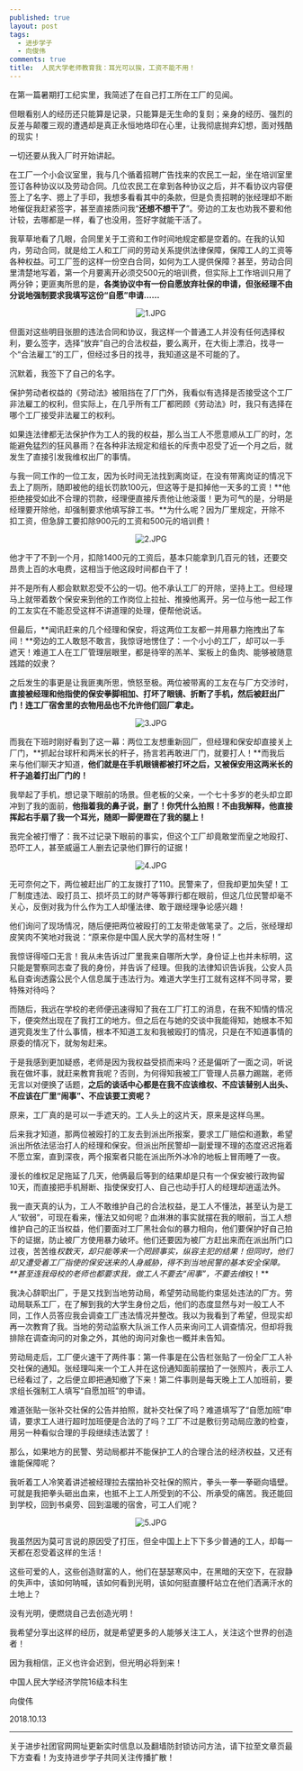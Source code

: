 ```yaml
---
published: true
layout: post
tags:
  - 进步学子
  - 向俊伟
comments: true
title:  人民大学老师教育我：耳光可以挨，工资不能不用！ 
---
```



在第一篇暑期打工纪实里，我简述了在自己打工所在工厂的见闻。

但眼看别人的经历还只能算是记录，只能算是无生命的复刻；亲身的经历、强烈的反差与颠覆三观的遭遇却是真正永恒地烙印在心里，让我彻底抛弃幻想，面对残酷的现实！

一切还要从我入厂时开始讲起。

在工厂一个小会议室里，我与几个循着招聘广告找来的农民工一起，坐在培训室里签订各种协议以及劳动合同。几位农民工在拿到各种协议之后，并不看协议内容便签上了名字、摁上了手印，我想多看看其中的条款，但是负责招聘的张经理却不断地催促我赶紧签字，甚至直接质问我“**还想不想干了**”。旁边的工友也劝我不要和他计较，去哪都是一样，看了也没用，签好字就能干活了。

我草草地看了几眼，合同里关于工资和工作时间地规定都是空着的。在我的认知内，劳动合同，就是给工人和工厂间的劳动关系提供法律保障，保障工人的工资等各种权益。可工厂签的这样一份空白合同，如何为工人提供保障？甚至，劳动合同里清楚地写着，第一个月要离开必须交500元的培训费，但实际上工作培训只用了两分钟；更匪夷所思的是，**各类协议中有一份自愿放弃社保的申请，但张经理不由分说地强制要求我填写这份“自愿”申请……**


<p align="center"><img src="https://i.loli.net/2018/10/14/5bc2cdfdb15fb.jpg" alt="1.JPG" title="1.JPG" /></p>


但面对这些明目张胆的违法合同和协议，我这样一个普通工人并没有任何选择权利，要么签字，选择“放弃”自己的合法权益，要么离开，在大街上漂泊，找寻一个“合法雇工”的工厂，但经过多日的找寻，我知道这是不可能的了。

沉默着，我签下了自己的名字。

保护劳动者权益的《劳动法》被阻挡在了厂门外，我看似有选择是否接受这个工厂非法雇工的权利，但实际上，在几乎所有工厂都罔顾《劳动法》时，我只有选择在哪个工厂接受非法雇工的权利。

如果连法律都无法保护作为工人的我的权益，那么当工人不愿意顺从工厂的时，怎能避免猛烈的狂风暴雨？在各种非法规定和组长的斥责中忍受了近一个月之后，就发生了直接引发我维权出厂的事情。

与我一同工作的一位工友，因为长时间无法找到离岗证，在没有带离岗证的情况下去上了厕所，随即被他的组长罚款100元，但这等于是扣掉他一天多的工资！**他拒绝接受如此不合理的罚款，经理便直接斥责他让他滚蛋！更为可气的是，分明是经理要开除他，却强制要求他填写辞工书。**为什么呢？因为厂里规定，开除不扣工资，但急辞工要扣除900元的工资和500元的培训费！


<p align="center"><img src="https://i.loli.net/2018/10/14/5bc2cdfe0af3c.jpg" alt="2.JPG" title="2.JPG" /></p>


他才干了不到一个月，扣除1400元的工资后，基本只能拿到几百元的钱，还要交昂贵上百的水电费，这相当于他这段时间都白干了！

并不是所有人都会默默忍受不公的一切。他不承认工厂的开除，坚持上工。但经理马上就带着数个保安来到他的工作岗位上拉扯、推搡他离开。另一位与他一起工作的工友实在不能忍受这样不讲道理的处理，便帮他说话。

但最后，**闻讯赶来的几个经理和保安，将这两位工友都一并用暴力拖拽出了车间！**旁边的工人敢怒不敢言，我惊讶地愣住了：一个小小的工厂，却可以一手遮天！难道工人在工厂管理层眼里，都是待宰的羔羊、案板上的鱼肉、能够被随意践踏的奴隶？

之后发生的事更是让我匪夷所思，愤怒至极。两位被带离的工友在与厂方交涉时，**直接被经理和他指使的保安拳脚相加、打坏了眼镜、折断了手机，然后被赶出厂门！连工厂宿舍里的衣物用品也不允许他们回厂拿走。**

<p align="center"><img src="https://i.loli.net/2018/10/14/5bc2cdfe5b00a.jpg" alt="3.JPG" title="3.JPG" /></p>

而我在下班时刚好看到了这一幕：两位工友想重新回厂，但经理和保安却直接关上厂门，**抓起台球杆和两米长的杆子，扬言若再敢进厂门，就要打人！**而我后来与他们聊天才知道，**他们就是在手机眼镜都被打坏之后，又被保安用这两米长的杆子追着打出厂门的！**

我举起了手机，想记录下眼前的场景。但老板的父亲，一个七十多岁的老头却立即冲到了我的面前，**他指着我的鼻子说，删了！你凭什么拍照！不由我解释，他直接挥起右手扇了我一个耳光，随即一脚便蹬在了我的腿上！**

我完全被打懵了：我不过记录下眼前的事实，但这个工厂却竟敢堂而皇之地殴打、恐吓工人，甚至威逼工人删去记录他们罪行的证据！

<p align="center"><img src="https://i.loli.net/2018/10/14/5bc2cdfeacd33.jpg" alt="4.JPG" title="4.JPG" /></p>


无可奈何之下，两位被赶出厂的工友拨打了110。民警来了，但我却更加失望！工厂制度违法、殴打员工、损坏员工的财产等等罪行都在眼前，但这几位民警却毫不关心，反倒对我为什么作为工人却懂法律、敢于跟经理争论感兴趣！

他们询问了现场情况，随后便把两位被殴打的工友带走做笔录了。之后，张经理却皮笑肉不笑地对我说：“原来你是中国人民大学的高材生呀！”

我惊讶得哑口无言！我从未告诉过厂里我来自哪所大学，身份证上也并未标明，这只能是警察同志查了我的身份，并告诉了经理。但我的法律知识告诉我，公安人员私自查询透露公民个人信息属于违法行为。难道大学生打工就有这样不同寻常，要特殊对待吗？

而随后，我远在学校的老师便迅速得知了我在工厂打工的消息，在我不知情的情况下，便突然出现在了我打工的地方。但之后在与她的交谈中我能得知，她根本不知道究竟发生了什么事情，根本不知道工友和我被殴打的情况，只是在不知道事情的原委的情况下，就匆匆赶来。

于是我感到更加疑惑，老师是因为我权益受损而来吗？还是偏听了一面之词，听说我在做坏事，就赶来教育我呢？否则，为何得知我被工厂管理人员暴力踢踹，老师无言以对便换了话题，**之后的谈话中心都是在我不应该维权、不应该替别人出头、不应该在厂里“闹事”、不应该要工资呢？**

原来，工厂真的是可以一手遮天的。工人头上的这片天，原来是这样乌黑。

后来我才知道，那两位被殴打的工友去到派出所报案，要求工厂赔偿和道歉，希望派出所依法惩治打人的经理和保安。但派出所民警却一副爱理不理的态度迟迟拖着不愿立案，直到深夜，两个报案者只能在派出所外冰冷的地板上冒雨睡了一夜。

漫长的维权足足拖延了几天，他俩最后等到的结果却是只有一个保安被行政拘留10天，而直接把手机掰断、指使保安打人、自己也动手打人的经理却逍遥法外。

我一直天真的认为，工人不敢维护自己的合法权益，是工人不懂法，甚至认为是工人“软弱”，可现在看来，懂法又如何呢？血淋淋的事实就摆在我的眼前，当工人想维护自己的正当权益，他们要面对工厂黑社会似的暴力相向，他们要保护好自己拍下的证据，防止被厂方使用暴力破坏。他们还要因为被厂方赶出来而在派出所门口过夜，苦苦维*权数天，却只能等来一个罔顾事实，纵容主犯的结果！但同时，他们却又遭受着工厂指使的保安送来的人身威胁，得不到当地民警的基本安全保障。**甚至连我母校的老师也都要求我，做工人不要去“闹事”，不要去维*权！**

我决心辞职出厂，于是又找到当地劳动局，希望劳动局能约束惩处违法的厂方。劳动局联系工厂，在了解到我的大学生身份之后，他们的态度显然与对一般工人不同，工作人员答应我会调查工厂违法情况并整改。我以为我看到了希望，但现实却再一次教育了我。当地的劳动监察大队派工作人员来询问工人调查情况，但却将我排除在调查询问的对象之外，其他的询问对象也一概并未告知。

劳动局走后，工厂便火速干了两件事：第一件事是在公告栏张贴了一份全厂工人补交社保的通知。张经理叫来一个工人并在这份通知面前摆拍了一张照片，表示工人已经看过了，之后便立即把通知撤了下来！第二件事则是每天晚上工人加班前，要求组长强制工人填写“自愿加班”的申请。

难道张贴一张补交社保的公告并拍照，就补交社保了吗？难道填写了“自愿加班”申请，要求工人进行超时加班便是合法的了吗？工厂不过是敷衍劳动局应激的检查，用另一种看似合理的手段继续违法罢了！

那么，如果地方的民警、劳动局都并不能保护工人的合理合法的经济权益，又还有谁能保障呢？

我听着工人冷笑着讲述被经理拉去摆拍补交社保的照片，拳头一拳一拳砸向墙壁。可就是我把拳头砸出血来，也抵不上工人所受到的不公、所承受的痛苦。我还能回到学校，回到书桌旁、回到温暖的宿舍，可工人们呢？

<p align="center"><img src="https://i.loli.net/2018/10/14/5bc2cdfead42a.jpg" alt="5.JPG" title="5.JPG" /></p>


我虽然因为莫可言说的原因受了打压，但全中国上上下下多少普通的工人，却每一天都在忍受着这样的生活！

这些可爱的人，这些创造财富的人，他们在瑟瑟寒风中，在黑暗的天空下，在寂静的失声中，该如何呐喊，该如何看到光明，该如何挺直腰杆站立在他们洒满汗水的土地上？

没有光明，便燃烧自己去创造光明！

我希望分享出这样的经历，就是希望更多的人能够关注工人，关注这个世界的创造者！

因为我相信，正义也许会迟到，但光明必将到来！
 


中国人民大学经济学院16级本科生

向俊伟

2018.10.13

---
关于进步社团官网网址更新实时信息以及翻墙防封锁访问方法，请下拉至文章页最下方查看！为支持进步学子共同关注传播扩散！


 

